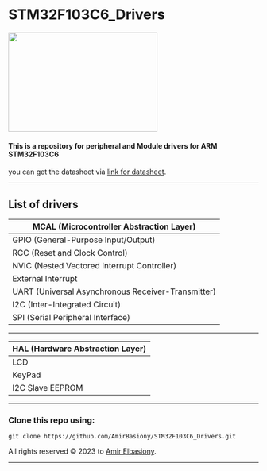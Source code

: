 # STM32F103C6_Drivers
<div >
<img src="https://i.postimg.cc/W4NVg2Zg/STM32-F103-C8-T6-pinout.jpg" width="300px" height="200px">
</div>

#### This is a repository for peripheral and Module drivers for ARM STM32F103C6 
you can get the datasheet via [link for datasheet](https://www.st.com/en/microcontrollers-microprocessors/stm32f103c6.html).
___
## List of drivers
| MCAL (Microcontroller Abstraction Layer) |
| ----- |
| GPIO (General-Purpose Input/Output) | 
| RCC (Reset and Clock Control) |
| NVIC (Nested Vectored Interrupt Controller)|
| External Interrupt |
| UART (Universal Asynchronous Receiver-Transmitter) |
| I2C (Inter-Integrated Circuit) |
| SPI (Serial Peripheral Interface) | 
 __________________________________________________________________
| HAL (Hardware Abstraction Layer) |
| ----- |
| LCD |
| KeyPad |
| I2C Slave EEPROM |
 __________________________________________________________________

### Clone this repo using:
```
git clone https://github.com/AmirBasiony/STM32F103C6_Drivers.git
```
All rights reserved © 2023 to [Amir Elbasiony](https://github.com/AmirBasiony).
__________________________________________________________________
